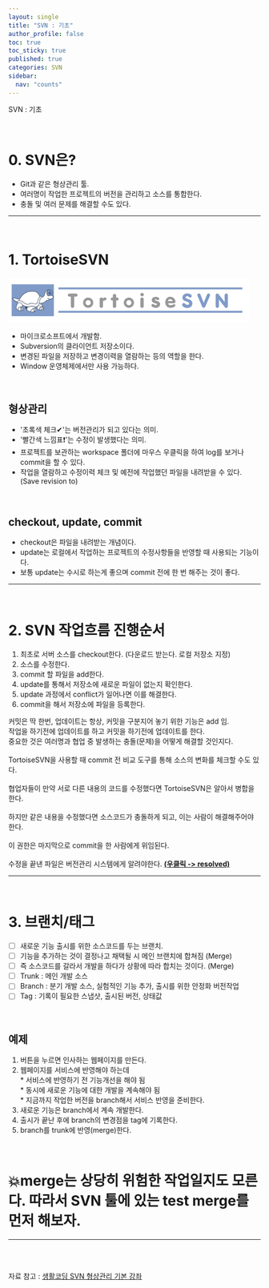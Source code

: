 ```yaml
---
layout: single
title: "SVN : 기초"
author_profile: false
toc: true
toc_sticky: true
published: true
categories: SVN
sidebar:
  nav: "counts"
---
```

SVN : 기초

<br>

# 0. SVN은?
* Git과 같은 형상관리 툴.
* 여러명이 작업한 프로젝트의 버전을 관리하고 소스를 통합한다.
* 충돌 및 여러 문제를 해결할 수도 있다.
<hr>
<br>

# 1. TortoiseSVN
![SVN툴 이미지](/assets/images/SVN/TortoiseSVN.png)
* 마이크로소프트에서 개발함.
* Subversion의 클라이언트 저장소이다.
* 변경된 파일을 저장하고 변경이력을 열람하는 등의 역할을 한다.
* Window 운영체제에서만 사용 가능하다.

<br>

## 형상관리
* '초록색 체크✔'는 버전관리가 되고 있다는 의미.
* '빨간색 느낌표❗'는 수정이 발생했다는 의미.
* 프로젝트를 보관하는 workspace 폴더에 마우스 우클릭을 하여 log를 보거나 commit을 할 수 있다.
* 작업을 열람하고 수정이력 체크 및 예전에 작업했던 파일을 내려받을 수 있다. (Save revision to)

<br>

## checkout, update, commit
* checkout은 파일을 내려받는 개념이다.
* update는 로컬에서 작업하는 프로젝트의 수정사항들을 반영할 때 사용되는 기능이다.
* 보통 update는 수시로 하는게 좋으며 commit 전에 한 번 해주는 것이 좋다.

<hr>
<br>

# 2. SVN 작업흐름 진행순서
1. 최초로 서버 소스를 checkout한다. (다운로드 받는다. 로컬 저장소 지정)
2. 소스를 수정한다.
3. commit 할 파일을 add한다.
4. update를 통해서 저장소에 새로운 파일이 없는지 확인한다.
5. update 과정에서 conflict가 일어나면 이를 해결한다.
6. commit을 해서 저장소에 파일을 등록한다.
<div class="notice--info">
커밋은 딱 한번, 업데이트는 항상, 커밋을 구분지어 놓기 위한 기능은 add 임.<br>
작업을 하기전에 업데이트를 하고 커밋을 하기전에 업데이트를 한다.
</div>

<div class="notice--danger">
중요한 것은 여러명과 협업 중 발생하는 충돌(문제)을 어떻게 해결할 것인지다.<br><br>
TortoiseSVN을 사용할 때 commit 전 비교 도구를 통해 소스의 변화를 체크할 수도 있다.
<br><br>
협업자들이 만약 서로 다른 내용의 코드를 수정했다면 TortoiseSVN은 알아서 병합을 한다.<br><br>
하지만 같은 내용을 수정했다면 소스코드가 충돌하게 되고, 이는 사람이 해결해주어야 한다.<br><br>
이 권한은 마지막으로 commit을 한 사람에게 위임된다.<br><br>
수정을 끝낸 파일은 버전관리 시스템에게 알려야한다. <b><u>(우클릭 -> resolved)</u></b>
</div>

<hr>
<br>

# 3. 브랜치/태그
- [ ] 새로운 기능 출시를 위한 소스코드를 두는 브랜치.
- [ ] 기능을 추가하는 것이 결정나고 채택될 시 메인 브랜치에 합쳐짐 (Merge)
- [ ] 즉 소스코드를 갈라서 개발을 하다가 상황에 따라 합치는 것이다. (Merge)
- [ ] Trunk : 메인 개발 소스
- [ ] Branch : 분기 개발 소스, 실험적인 기능 추가, 출시를 위한 안정화 버전작업
- [ ] Tag : 기록이 필요한 스냅샷, 출시된 버전, 상태값

<br>

## 예제
1. 버튼을 누르면 인사하는 웹페이지를 만든다.
2. 웹페이지를 서비스에 반영해야 하는데
	<br>* 서비스에 반영하기 전 기능개선을 해야 됨
	<br>* 동시에 새로운 기능에 대한 개발을 계속해야 됨
  <br>* 지금까지 작업한 버전을 branch해서 서비스 반영을 준비한다.
4. 새로운 기능은 branch에서 계속 개발한다.
5. 출시가 끝난 후에 branch의 변경점을 tag에 기록한다.
6. branch를 trunk에 반영(merge)한다.

<br>

<h1>💥merge는 상당히 위험한 작업일지도 모른다. 따라서 SVN 툴에 있는 test merge를 먼저 해보자.</h1>
<hr>

<br><br>

<div class="notice--warning">
자료 참고 : <a href="https://opentutorials.org/course/305/1962" target="_blank">생활코딩 SVN 형상관리 기본 강좌</a>
</div>